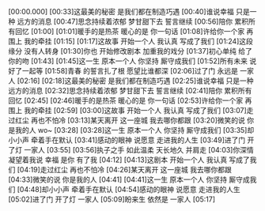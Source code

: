 [00:00.000][00:33]这最美的秘密 是我们都在制造巧遇[00:40]谁说幸福 只是一种 远方的消息[00:47]思念持续着浓郁 梦甘甜下去 誓言继续[00:56]陪你 累积所有回忆[01:00][01:01]暖手的是热茶 暖心的是 你一句话[01:08]许给你一个家 再围上 我的牵挂[01:15][01:17]这故事 开始一个人 我认真 写成了我们[01:24]这段缘分 没有人转身[01:30]你也 开始修改剧本 加重我的戏分[01:37]初心单纯 给了你的吻[01:43][01:45]这一生 原本一个人 你坚持 厮守成我们[01:52]所有未来 说好了一起等[01:58]青春 的誓言扎了根 愿望比谁都深[02:06]过了门 永远是 一家人[02:16][02:18]这最美的秘密 是我们都在制造巧遇[02:25]谁说幸福 只是一种 远方的消息[02:32]思念持续着浓郁 梦甘甜下去 誓言继续[02:41]陪你 累积所有回忆[02:45][02:46]暖手的是热茶 暖心的是 你一句话[02:53]许给你一个家 再围上 我的牵挂[02:59][03:00]这故事 开始一个人 我认真 写成了我们[03:07]走过红尘 再也不怕冷[03:13]某天离开 这一座城 我去哪你都跟[03:20]微笑的说 你是我的人 wo~[03:28][03:28]这一生 原本一个人 你坚持 厮守成我们[03:35]却小小声 牵着手在默认[03:41]感动的眼神 说愿意 走进我的人生[03:49]进了门 开了灯 一家人[03:55][03:56]执子之手 如此温柔 天长地久 并肩走[04:03]你深情 凝望着我说 幸福 是你 有了我[04:12][04:13]这剧本 开始一个人 我认真 写成了我们[04:19]走过红尘 再也不怕冷[04:26]某天离开 这一座城 我去哪你都跟[04:33]微笑的说 你是我的人[04:41][04:41]这一生 原本一个人 你坚持 厮守成我们[04:48]却小小声 牵着手在默认[04:54]感动的眼神 说愿意 走进我的人生[05:02]进了门 开了灯 一家人[05:09]盼来生 依然是 一家人[05:17]